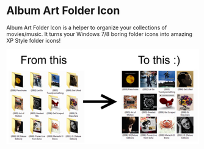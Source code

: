 # Album Art Folder Icon

Album Art Folder Icon is a helper to organize your collections of movies/music.
It turns your Windows 7/8 boring folder icons into amazing XP Style folder icons!

![Example](https://raw.githubusercontent.com/eltoncezar/Album-Art-Folder-Icon/master/screenshot.png)
